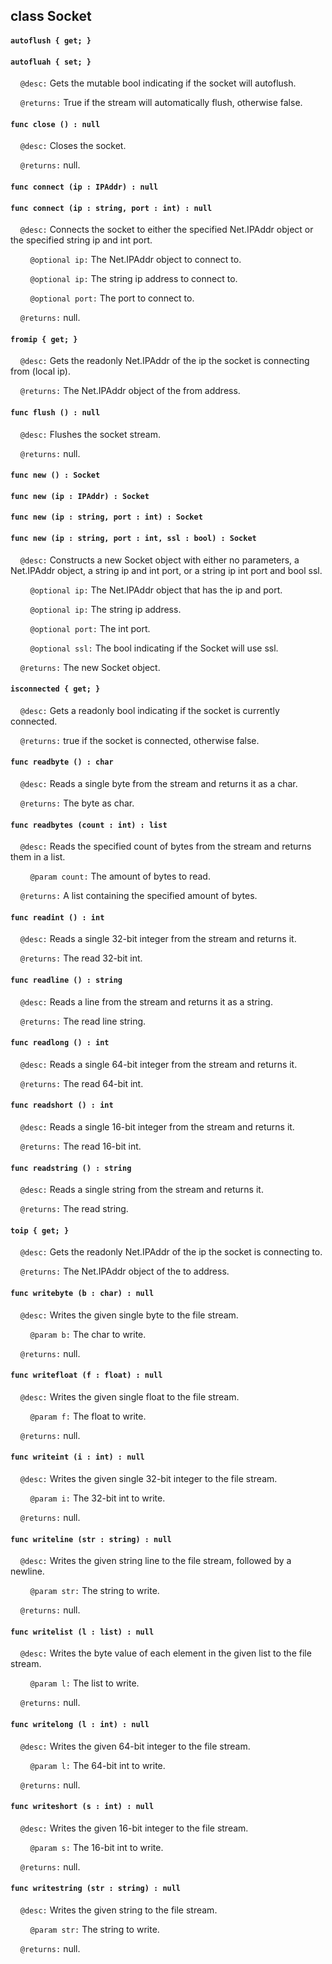 ## class Socket

#### ```autoflush { get; }```

#### ```autofluah { set; }```

&nbsp;&nbsp;&nbsp;&nbsp;```@desc:``` Gets the mutable bool indicating if the socket will autoflush.

&nbsp;&nbsp;&nbsp;&nbsp;```@returns:``` True if the stream will automatically flush, otherwise false.

#### ```func close () : null```

&nbsp;&nbsp;&nbsp;&nbsp;```@desc:``` Closes the socket.

&nbsp;&nbsp;&nbsp;&nbsp;```@returns:``` null.

#### ```func connect (ip : IPAddr) : null```

#### ```func connect (ip : string, port : int) : null```

&nbsp;&nbsp;&nbsp;&nbsp;```@desc:``` Connects the socket to either the specified Net.IPAddr object or the specified string ip and int port.

&nbsp;&nbsp;&nbsp;&nbsp;&nbsp;&nbsp;&nbsp;&nbsp;```@optional ip:``` The Net.IPAddr object to connect to.

&nbsp;&nbsp;&nbsp;&nbsp;&nbsp;&nbsp;&nbsp;&nbsp;```@optional ip:``` The string ip address to connect to.

&nbsp;&nbsp;&nbsp;&nbsp;&nbsp;&nbsp;&nbsp;&nbsp;```@optional port:``` The port to connect to.

&nbsp;&nbsp;&nbsp;&nbsp;```@returns:``` null.

#### ```fromip { get; }```

&nbsp;&nbsp;&nbsp;&nbsp;```@desc:``` Gets the readonly Net.IPAddr of the ip the socket is connecting from (local ip).

&nbsp;&nbsp;&nbsp;&nbsp;```@returns:``` The Net.IPAddr object of the from address.

#### ```func flush () : null```

&nbsp;&nbsp;&nbsp;&nbsp;```@desc:``` Flushes the socket stream.

&nbsp;&nbsp;&nbsp;&nbsp;```@returns:``` null.

#### ```func new () : Socket```

#### ```func new (ip : IPAddr) : Socket```

#### ```func new (ip : string, port : int) : Socket```

#### ```func new (ip : string, port : int, ssl : bool) : Socket```

&nbsp;&nbsp;&nbsp;&nbsp;```@desc:``` Constructs a new Socket object with either no parameters, a Net.IPAddr object, a string ip and int port, or a string ip int port and bool ssl.

&nbsp;&nbsp;&nbsp;&nbsp;&nbsp;&nbsp;&nbsp;&nbsp;```@optional ip:``` The Net.IPAddr object that has the ip and port.

&nbsp;&nbsp;&nbsp;&nbsp;&nbsp;&nbsp;&nbsp;&nbsp;```@optional ip:``` The string ip address.

&nbsp;&nbsp;&nbsp;&nbsp;&nbsp;&nbsp;&nbsp;&nbsp;```@optional port:``` The int port.

&nbsp;&nbsp;&nbsp;&nbsp;&nbsp;&nbsp;&nbsp;&nbsp;```@optional ssl:``` The bool indicating if the Socket will use ssl.

&nbsp;&nbsp;&nbsp;&nbsp;```@returns:``` The new Socket object.

#### ```isconnected { get; }```

&nbsp;&nbsp;&nbsp;&nbsp;```@desc:``` Gets a readonly bool indicating if the socket is currently connected.

&nbsp;&nbsp;&nbsp;&nbsp;```@returns:``` true if the socket is connected, otherwise false.

#### ```func readbyte () : char```

&nbsp;&nbsp;&nbsp;&nbsp;```@desc:``` Reads a single byte from the stream and returns it as a char.

&nbsp;&nbsp;&nbsp;&nbsp;```@returns:``` The byte as char.

#### ```func readbytes (count : int) : list```

&nbsp;&nbsp;&nbsp;&nbsp;```@desc:``` Reads the specified count of bytes from the stream and returns them in a list.

&nbsp;&nbsp;&nbsp;&nbsp;&nbsp;&nbsp;&nbsp;&nbsp;```@param count:``` The amount of bytes to read.

&nbsp;&nbsp;&nbsp;&nbsp;```@returns:``` A list containing the specified amount of bytes.

#### ```func readint () : int```

&nbsp;&nbsp;&nbsp;&nbsp;```@desc:``` Reads a single 32-bit integer from the stream and returns it.

&nbsp;&nbsp;&nbsp;&nbsp;```@returns:``` The read 32-bit int.

#### ```func readline () : string```

&nbsp;&nbsp;&nbsp;&nbsp;```@desc:``` Reads a line from the stream and returns it as a string.

&nbsp;&nbsp;&nbsp;&nbsp;```@returns:``` The read line string.

#### ```func readlong () : int```

&nbsp;&nbsp;&nbsp;&nbsp;```@desc:``` Reads a single 64-bit integer from the stream and returns it.

&nbsp;&nbsp;&nbsp;&nbsp;```@returns:``` The read 64-bit int.

#### ```func readshort () : int```

&nbsp;&nbsp;&nbsp;&nbsp;```@desc:``` Reads a single 16-bit integer from the stream and returns it.

&nbsp;&nbsp;&nbsp;&nbsp;```@returns:``` The read 16-bit int.

#### ```func readstring () : string```

&nbsp;&nbsp;&nbsp;&nbsp;```@desc:``` Reads a single string from the stream and returns it.

&nbsp;&nbsp;&nbsp;&nbsp;```@returns:``` The read string.

#### ```toip { get; }```

&nbsp;&nbsp;&nbsp;&nbsp;```@desc:``` Gets the readonly Net.IPAddr of the ip the socket is connecting to.

&nbsp;&nbsp;&nbsp;&nbsp;```@returns:``` The Net.IPAddr object of the to address.

#### ```func writebyte (b : char) : null```

&nbsp;&nbsp;&nbsp;&nbsp;```@desc:``` Writes the given single byte to the file stream.

&nbsp;&nbsp;&nbsp;&nbsp;&nbsp;&nbsp;&nbsp;&nbsp;```@param b:``` The char to write.

&nbsp;&nbsp;&nbsp;&nbsp;```@returns:``` null.

#### ```func writefloat (f : float) : null```

&nbsp;&nbsp;&nbsp;&nbsp;```@desc:``` Writes the given single float to the file stream.

&nbsp;&nbsp;&nbsp;&nbsp;&nbsp;&nbsp;&nbsp;&nbsp;```@param f:``` The float to write.

&nbsp;&nbsp;&nbsp;&nbsp;```@returns:``` null.

#### ```func writeint (i : int) : null```

&nbsp;&nbsp;&nbsp;&nbsp;```@desc:``` Writes the given single 32-bit integer to the file stream.

&nbsp;&nbsp;&nbsp;&nbsp;&nbsp;&nbsp;&nbsp;&nbsp;```@param i:``` The 32-bit int to write.

&nbsp;&nbsp;&nbsp;&nbsp;```@returns:``` null.

#### ```func writeline (str : string) : null```

&nbsp;&nbsp;&nbsp;&nbsp;```@desc:``` Writes the given string line to the file stream, followed by a newline.

&nbsp;&nbsp;&nbsp;&nbsp;&nbsp;&nbsp;&nbsp;&nbsp;```@param str:``` The string to write.

&nbsp;&nbsp;&nbsp;&nbsp;```@returns:``` null.

#### ```func writelist (l : list) : null```

&nbsp;&nbsp;&nbsp;&nbsp;```@desc:``` Writes the byte value of each element in the given list to the file stream.

&nbsp;&nbsp;&nbsp;&nbsp;&nbsp;&nbsp;&nbsp;&nbsp;```@param l:``` The list to write.

&nbsp;&nbsp;&nbsp;&nbsp;```@returns:``` null.

#### ```func writelong (l : int) : null```

&nbsp;&nbsp;&nbsp;&nbsp;```@desc:``` Writes the given 64-bit integer to the file stream.

&nbsp;&nbsp;&nbsp;&nbsp;&nbsp;&nbsp;&nbsp;&nbsp;```@param l:``` The 64-bit int to write.

&nbsp;&nbsp;&nbsp;&nbsp;```@returns:``` null.

#### ```func writeshort (s : int) : null```

&nbsp;&nbsp;&nbsp;&nbsp;```@desc:``` Writes the given 16-bit integer to the file stream.

&nbsp;&nbsp;&nbsp;&nbsp;&nbsp;&nbsp;&nbsp;&nbsp;```@param s:``` The 16-bit int to write.

&nbsp;&nbsp;&nbsp;&nbsp;```@returns:``` null.

#### ```func writestring (str : string) : null```

&nbsp;&nbsp;&nbsp;&nbsp;```@desc:``` Writes the given string to the file stream.

&nbsp;&nbsp;&nbsp;&nbsp;&nbsp;&nbsp;&nbsp;&nbsp;```@param str:``` The string to write.

&nbsp;&nbsp;&nbsp;&nbsp;```@returns:``` null.

